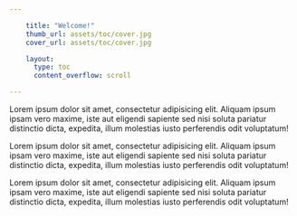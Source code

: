 ```yaml
---

    title: "Welcome!"
    thumb_url: assets/toc/cover.jpg
    cover_url: assets/toc/cover.jpg

    layout:
      type: toc
      content_overflow: scroll

---
```


Lorem ipsum dolor sit amet, consectetur adipisicing elit. Aliquam ipsum ipsam vero maxime, iste aut eligendi sapiente sed nisi soluta pariatur distinctio dicta, expedita, illum molestias iusto perferendis odit voluptatum!

Lorem ipsum dolor sit amet, consectetur adipisicing elit. Aliquam ipsum ipsam vero maxime, iste aut eligendi sapiente sed nisi soluta pariatur distinctio dicta, expedita, illum molestias iusto perferendis odit voluptatum!

Lorem ipsum dolor sit amet, consectetur adipisicing elit. Aliquam ipsum ipsam vero maxime, iste aut eligendi sapiente sed nisi soluta pariatur distinctio dicta, expedita, illum molestias iusto perferendis odit voluptatum!
